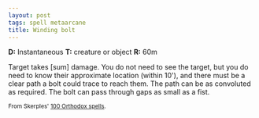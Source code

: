 ```yaml
---
layout: post
tags: spell metaarcane
title: Winding bolt
---
```

<b>D:</b> Instantaneous <b>T:</b> creature or object <b>R:</b> 60m

Target takes [sum] damage. You do not need to see the target, but you do need to know their approximate location (within 10'), and there must be a clear path a bolt could trace to reach them. The path can be as convoluted as required. The bolt can pass through gaps as small as a fist.

<small>From Skerples' [100 Orthodox spells](https://coinsandscrolls.blogspot.com/2017/03/osr-100-orthodox-spells.html).</small>
